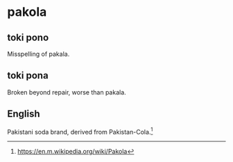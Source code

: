 # pakola
## toki pono

Misspelling of pakala.

## toki pona

Broken beyond repair, worse than pakala.

## English

Pakistani soda brand, derived from Pakistan-Cola.[^1]

[^1]: <https://en.m.wikipedia.org/wiki/Pakola>